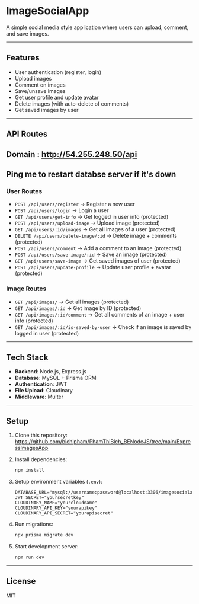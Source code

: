 # ImageSocialApp

A simple social media style application where users can upload, comment, and save images.

---

## Features
- User authentication (register, login)
- Upload images
- Comment on images
- Save/unsave images
- Get user profile and update avatar
- Delete images (with auto-delete of comments)
- Get saved images by user

---

## API Routes
## Domain : http://54.255.248.50/api
## Ping me to restart databse server if it's down
### User Routes
- `POST /api/users/register` → Register a new user  
- `POST /api/users/login` → Login a user  
- `GET /api/users/get-info` → Get logged in user info (protected)  
- `POST /api/users/upload-image` → Upload image (protected)  
- `GET /api/users/:id/images` → Get all images of a user (protected)  
- `DELETE /api/users/delete-image/:id` → Delete image + comments (protected)  
- `POST /api/users/comment` → Add a comment to an image (protected)  
- `POST /api/users/save-image/:id` → Save an image (protected)  
- `GET /api/users/save-image` → Get saved images of user (protected)  
- `POST /api/users/update-profile` → Update user profile + avatar (protected)  

### Image Routes
- `GET /api/images/` → Get all images (protected)  
- `GET /api/images/:id` → Get image by ID (protected)  
- `GET /api/images/:id/comment` → Get all comments of an image + user info (protected)  
- `GET /api/images/:id/is-saved-by-user` → Check if an image is saved by logged in user (protected)  

---

## Tech Stack
- **Backend**: Node.js, Express.js  
- **Database**: MySQL + Prisma ORM  
- **Authentication**: JWT  
- **File Upload**: Cloudinary  
- **Middleware**: Multer  

---

## Setup

1. Clone this repository:
  https://github.com/bichipham/PhamThiBich_BENodeJS/tree/main/ExpressImagesApp


2. Install dependencies:
   ```bash
   npm install
   ```

3. Setup environment variables (`.env`):
   ```env
   DATABASE_URL="mysql://username:password@localhost:3306/imagesocialapp"
   JWT_SECRET="yoursecretkey"
   CLOUDINARY_NAME="yourcloudname"
   CLOUDINARY_API_KEY="yourapikey"
   CLOUDINARY_API_SECRET="yourapisecret"
   ```

4. Run migrations:
   ```bash
   npx prisma migrate dev
   ```

5. Start development server:
   ```bash
   npm run dev
   ```

---

## License
MIT
